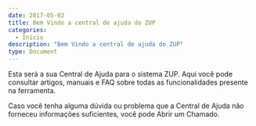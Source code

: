 ```yaml
---
date: 2017-05-02
title: Bem Vindo a central de ajuda do ZUP
categories:
  - Início
description: "Bem Vindo a central de ajuda do ZUP"
type: Document
---
```


Esta será a sua Central de Ajuda para o sistema ZUP. Aqui você pode consultar artigos, manuais e FAQ sobre todas as funcionalidades presente na ferramenta.

Caso você tenha alguma dúvida ou problema que a Central de Ajuda não forneceu informações suficientes, você pode Abrir um Chamado.